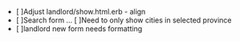 - [ ]Adjust landlord/show.html.erb - align
- [ ]Search form
... [ ]Need to only show cities in selected province
- [ ]landlord new form needs formatting
